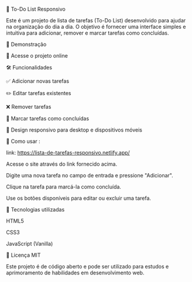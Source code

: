 📌 To-Do List Responsivo

Este é um projeto de lista de tarefas (To-Do List) desenvolvido para ajudar na organização do dia a dia. O objetivo é fornecer uma interface simples e intuitiva para adicionar, remover e marcar tarefas como concluídas.

🚀 Demonstração

🔗 Acesse o projeto online

🛠️ Funcionalidades

✅ Adicionar novas tarefas

✏️ Editar tarefas existentes

❌ Remover tarefas

📌 Marcar tarefas como concluídas

📱 Design responsivo para desktop e dispositivos móveis

📂 Como usar : 

link: https://lista-de-tarefas-responsivo.netlify.app/

Acesse o site através do link fornecido acima.

Digite uma nova tarefa no campo de entrada e pressione "Adicionar".

Clique na tarefa para marcá-la como concluída.

Use os botões disponíveis para editar ou excluir uma tarefa.

📌 Tecnologias utilizadas

HTML5

CSS3

JavaScript (Vanilla)

📜 Licença  MIT

Este projeto é de código aberto e pode ser utilizado para estudos e aprimoramento de habilidades em desenvolvimento web.
